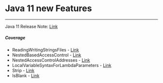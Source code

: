 # Java 11 new Features

---

Java 11 Release Note: [Link](https://www.oracle.com/technetwork/java/javase/11-relnote-issues-5012449.html)

##### Coverage

- ReadingWritingStringsFiles - [Link](https://github.com/Fox-McCloud-MX/java11-features/blob/master/src/main/java/com/mx/ReadingWritingStringsFiles.java)
- NestedBasedAccessControl - [Link](https://github.com/Fox-McCloud-MX/java11-features/blob/master/src/main/java/com/mx/NestedBasedAccessControl.java)
- NestedAccessControlAddresses - [Link](https://github.com/Fox-McCloud-MX/java11-features/blob/master/src/main/java/com/mx/NestedAccessControlAddresses.java)
- LocalVariableSyntaxForLambdaParameters - [Link](https://github.com/Fox-McCloud-MX/java11-features/blob/master/src/main/java/com/mx/LocalVariableSyntaxForLambdaParameters.java)
- Strip - [Link](https://github.com/Fox-McCloud-MX/java11-features/blob/master/src/main/java/com/mx/java11/features/_string/Strip.java)
- IsBlank - [Link](https://github.com/Fox-McCloud-MX/java11-features/blob/master/src/main/java/com/mx/java11/features/_string/IsBlank.java)

